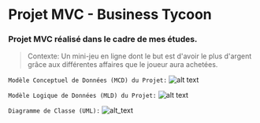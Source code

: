 # Projet MVC - Business Tycoon

### Projet MVC réalisé dans le cadre de mes études. 
> Contexte: Un mini-jeu en ligne dont le but est d'avoir le plus d'argent grâce aux différentes affaires que le joueur aura achetées.


```Modèle Conceptuel de Données (MCD) du Projet:```
![alt text](https://i.ibb.co/Lh1ZFvK/MCD.png)



```Modèle Logique de Données (MLD) du Projet:```
![alt text](https://i.ibb.co/sHHH32s/MLD.png)


```Diagramme de Classe (UML):```
![alt_text](https://i.ibb.co/xJPXWCN/UML.png)
